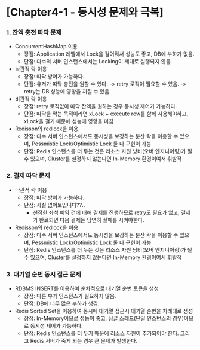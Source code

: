 # [Chapter4-1 - 동시성 문제와 극복]
### 1. 잔액 충전 따닥 문제
 - ConcurrentHashMap 이용
   - 장점: Application 레벨에서 Lock을 걸어줘서 성능도 좋고, DB에 부하가 없음.
   - 단점: 다수의 서버 인스턴스에서는 Locking이 제대로 실행되지 않음.
 - 낙관적 락 이용
   - 장점: 따닥 방어가 가능하다.
   - 단점: 유저가 따닥 충전을 원할 수 있다. -> retry 로직이 필요할 수 있음. -> retry는 DB 성능에 영향을 끼칠 수 있음
 - 비관적 락 이용
   - 장점: retry 로직없이 따닥 잔액을 원하는 경우 동시성 제어가 가능하다.
   - 단점: 따닥을 막는 목적이라면 xLock + execute row를 함께 사용해야하고, xLock을 걸기 때문에 성능에 영향을 미침
 - Redisson의 redlock을 이용
   - 장점: 다수 서버 인스턴스에서도 동시성을 보장하는 분산 락을 이용할 수 있으며, Pessmistic Lock/Optimistic Lock 둘 다 구현이 가능
   - 단점: Redis 인스턴스를 더 두는 것은 리소스 자원 낭비(오버 엔지니어링)가 될 수 있으며, Cluster를 설정하지 않는다면 In-Memory 환경이여서 휘발적

### 2. 결제 따닥 문제
 - 낙관적 락 이용
   - 장점: 따닥 방어가 가능하다.
   - 단점: 사실 없어보입니다??..
     - 선점한 좌석 예약 건에 대해 결제를 진행하므로 retry도 필요가 없고, 결제가 완료되면 다음 결제는 당연히 실패를 시켜야한다.
 - Redisson의 redlock을 이용
   - 장점: 다수 서버 인스턴스에서도 동시성을 보장하는 분산 락을 이용할 수 있으며, Pessmistic Lock/Optimistic Lock 둘 다 구현이 가능
   - 단점: Redis 인스턴스를 더 두는 것은 리소스 자원 낭비(오버 엔지니어링)가 될 수 있으며, Cluster를 설정하지 않는다면 In-Memory 환경이여서 휘발적

### 3. 대기열 순번 동시 접근 문제
 - RDBMS INSERT를 이용하여 순차적으로 대기열 순번 토큰을 생성
   - 장점: 다른 부가 인스턴스가 필요하지 않음.
   - 단점: DB에 너무 많은 부하가 생김.
 - Redis Sorted Set을 이용하여 동시에 대기열 접근시 대기열 순번을 차례대로 생성
   - 장점: In-Memory이므로 성능이 좋고, 싱글 스레드(단일 인스턴스의 경우)이므로 동시성 제어가 가능하다.
   - 단점: Redis 인스턴스를 더 두기 때문에 리소스 자원이 추가되어야 한다. 그리고 Redis 서버가 죽게 되는 경우 큰 문제가 발생한다.
